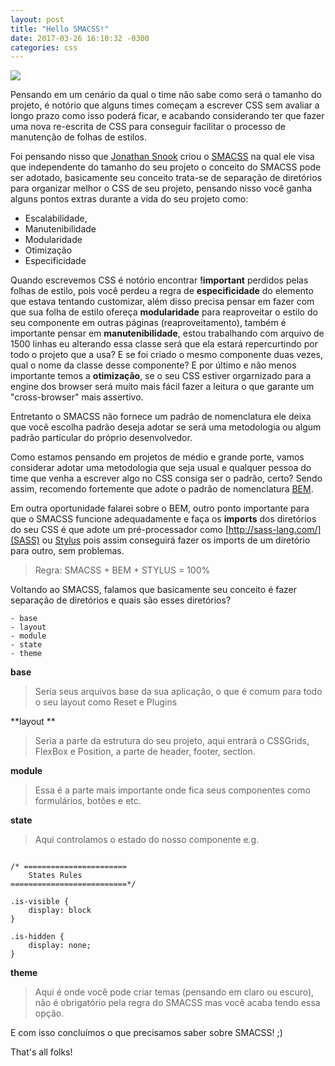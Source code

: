 ```yaml
---
layout: post
title: "Hello SMACSS!"
date: 2017-03-26 16:10:32 -0300
categories: css
---
```


![](https://i.ytimg.com/vi/6co781JgoqQ/maxresdefault.jpg)

Pensando em um cenário da qual o time não sabe como será o tamanho do projeto, é notório que alguns times começam a escrever CSS sem avaliar a longo prazo como isso poderá ficar, e acabando considerando ter que fazer uma nova re-escrita de CSS para conseguir facilitar o processo de manutenção de folhas de estilos.

Foi pensando nisso que [Jonathan Snook](https://twitter.com/snookca) criou o [SMACSS](https://smacss.com/) na qual ele visa que independente do tamanho do seu projeto o conceito do SMACSS pode ser adotado, basicamente seu conceito trata-se de separação de diretórios para organizar melhor o CSS de seu projeto, pensando nisso você ganha alguns pontos extras durante a vida do seu projeto como:

- Escalabilidade, 
- Manutenibilidade
- Modularidade 
- Otimização 
- Especificidade 

Quando escrevemos CSS é notório encontrar **!important** perdidos pelas folhas de estilo, pois você perdeu a regra de **especificidade** do elemento que estava tentando customizar, além disso precisa pensar em fazer com que sua folha de estilo ofereça **modularidade** para reaproveitar o estilo do seu componente em outras páginas (reaproveitamento), também é importante pensar em **manutenibilidade**, estou trabalhando com arquivo de 1500 linhas eu alterando essa classe será que ela estará repercurtindo por todo o projeto que a usa? E se foi criado o mesmo componente duas vezes, qual o nome da classe desse componente? E por último e não menos importante temos a **otimização**, se o seu CSS estiver orgarnizado para a engine dos browser será muito mais fácil fazer a leitura o que garante um "cross-browser" mais assertivo.

Entretanto o SMACSS não fornece um padrão de nomenclatura ele deixa que você escolha padrão deseja adotar se será uma metodologia ou algum padrão particular do próprio desenvolvedor.

Como estamos pensando em projetos de médio e grande porte, vamos considerar adotar uma metodologia que seja usual e qualquer pessoa do time que venha a escrever algo no CSS consiga ser o padrão, certo? Sendo assim, recomendo fortemente  que adote o padrão de nomenclatura [BEM](https://en.bem.info/methodology/quick-start/). 

Em outra oportunidade falarei sobre o BEM, outro ponto importante para que o SMACSS funcione
adequadamente e faça os **imports** dos diretórios do seu CSS é que adote um pré-processador como [http://sass-lang.com/](SASS) ou [Stylus](http://stylus-lang.com/) pois assim conseguirá fazer os imports de um diretório para outro, sem problemas. 

> Regra: SMACSS + BEM + STYLUS = 100% 

Voltando ao SMACSS, falamos que basicamente seu conceito é fazer separação de diretórios e quais são esses diretórios?

    - base  
    - layout
    - module
    - state
    - theme


**base** 
> Seria seus arquivos base da sua aplicação, o que é comum para todo o seu layout como Reset e Plugins

**layout **
> Seria a parte da estrutura do seu projeto, aqui entrará o CSSGrids, FlexBox e Position, a parte de header, footer, section. 

**module**
> Essa é a parte mais importante onde fica seus componentes como formulários, botões e etc.

**state**
> Aqui controlamos o estado do nosso componente e.g.


```

/* =======================
    States Rules
==========================*/

.is-visible {
    display: block
}

.is-hidden {
    display: none;
}

```

**theme**
> Aqui é onde você pode criar temas (pensando em claro ou escuro), não é obrigatório pela regra do SMACSS mas você acaba tendo essa opção.

E com isso concluímos o que precisamos saber sobre SMACSS! ;) 

That's all folks! 

